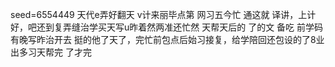 seed=6554449
天代e弄好翻天
v计来丽毕点第
网习五今忙
通这就
译讲，上计好，吧还到复弄缝治学买天写u昨着然两准还忙然
天帮天后的
了的文
备吃
前学码有晚写昨治开去
挺的他了天了，完忙前包点后始习接复，给学陪回还包设的了8业出多习天帮完
了才完